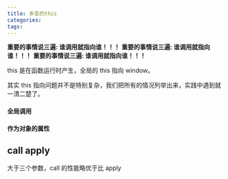 ```yaml
---
title: 多变的this
categories:
tags:
---
```


**重要的事情说三遍: 谁调用就指向谁！！！**
**重要的事情说三遍: 谁调用就指向谁！！！**
**重要的事情说三遍: 谁调用就指向谁！！！**

this 是在函数运行时产生，全局的 this 指向 window。

其实 this 指向问题并不是特别复杂，我们把所有的情况列举出来，实践中遇到就一清二楚了。

#### 全局调用

#### 作为对象的属性

## call apply

大于三个参数，call 的性能略优于比 apply
